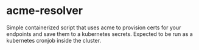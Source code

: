 # acme-resolver

Simple containerized script that uses acme to provision certs for your endpoints and save them to a kubernetes secrets.
Expected to be run as a kubernetes cronjob inside the cluster.